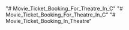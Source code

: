 "# Movie_Ticket_Booking_For_Theatre_In_C" 
"# Movie_Ticket_Booking_For_Theatre_In_C" 
"# Movie_Ticket_Booking_In_Theatre" 
